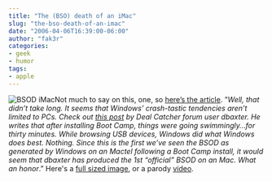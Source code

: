 ```yaml
---
title: "The (BSO) death of an iMac"
slug: "the-bso-death-of-an-imac"
date: "2006-04-06T16:39:00-06:00"
author: "fak3r"
categories:
- geek
- humor
tags:
- apple
---
```


![BSOD iMac](http://fak3r.com/wp-content/uploads/2006/06/bsodimac.jpg)Not much to say on this, one, so [here’s the article](http://www.tuaw.com/2006/04/05/blue-screen-of-death-on-an-imac/).  ”_Well, that didn’t take long. It seems that Windows’ crash-tastic tendencies aren’t limited to PCs. Check out [this post](http://www.dealcatcher.com/forums/m_402248/tm.htm) by Deal Catcher forum user dbaxter. He writes that after installing Boot Camp, things were going swimmingly…for thirty minutes. While browsing USB devices, Windows did what Windows does best. Nothing. Since this is the first we’ve seen the BSOD as generated by Windows on an Mactel following a Boot Camp install, it would seem that dbaxter has produced the 1st “official” BSOD on an Mac. What an honor_.”  Here's a [full sized image](http://images.dealcatcher.com/products/1stbluescreen.jpg), or a parody [video](http://youtube.com/watch?v=RwHMIxdDdu8).
